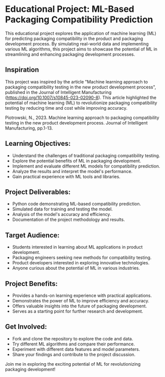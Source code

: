# Educational Project: ML-Based Packaging Compatibility Prediction

This educational project explores the application of machine learning (ML) for predicting packaging compatibility in the product and packaging development process. By simulating real-world data and implementing various ML algorithms, this project aims to showcase the potential of ML in streamlining and enhancing packaging development processes.

## Inspiration

This project was inspired by the article "Machine learning approach to packaging compatibility testing in the new product development process", published in the Journal of Intelligent Manufacturing (https://doi.org/10.1007/s10845-023-02090-8). This article highlighted the potential of machine learning (ML) to revolutionize packaging compatibility testing by reducing time and cost while improving accuracy.

Piotrowski, N., 2023. Machine learning approach to packaging compatibility testing in the new product development process. Journal of Intelligent Manufacturing, pp.1-13.

## Learning Objectives:

- Understand the challenges of traditional packaging compatibility testing.
- Explore the potential benefits of ML in packaging development.
- Implement and evaluate different ML models for compatibility prediction.
- Analyze the results and interpret the model's performance.
- Gain practical experience with ML tools and libraries.

## Project Deliverables:

- Python code demonstrating ML-based compatibility prediction.
- Simulated data for training and testing the model.
- Analysis of the model's accuracy and efficiency.
- Documentation of the project methodology and results.

## Target Audience:

- Students interested in learning about ML applications in product development.
- Packaging engineers seeking new methods for compatibility testing.
- Product developers interested in exploring innovative technologies.
- Anyone curious about the potential of ML in various industries.

## Project Benefits:

- Provides a hands-on learning experience with practical applications.
- Demonstrates the power of ML to improve efficiency and accuracy.
- Offers valuable insights into the future of packaging development.
- Serves as a starting point for further research and development.

## Get Involved:

- Fork and clone the repository to explore the code and data.
- Try different ML algorithms and compare their performance.
- Experiment with different data features and model parameters.
- Share your findings and contribute to the project discussion.

Join me in exploring the exciting potential of ML for revolutionizing packaging development!

